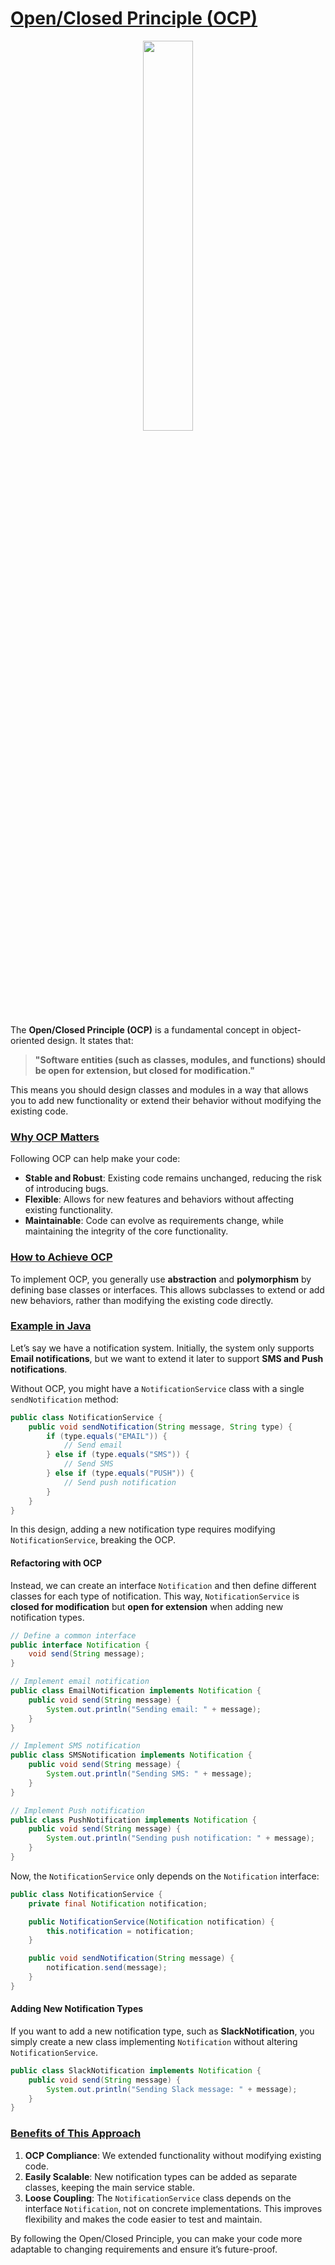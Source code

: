 # [Open/Closed Principle (OCP)](#open-closed-principle-ocp)

<p align="center" >
 <img src="./images/ocp.png" width="40%" >
</p>

The **Open/Closed Principle (OCP)** is a fundamental concept in object-oriented design. It states that:

> **"Software entities (such as classes, modules, and functions) should be open for extension, but closed for modification."**

This means you should design classes and modules in a way that allows you to add new functionality or extend their behavior without modifying the existing code. 

### [Why OCP Matters](#why-ocp-matters)

Following OCP can help make your code:
- **Stable and Robust**: Existing code remains unchanged, reducing the risk of introducing bugs.
- **Flexible**: Allows for new features and behaviors without affecting existing functionality.
- **Maintainable**: Code can evolve as requirements change, while maintaining the integrity of the core functionality.

### [How to Achieve OCP](#how-to-achieve-ocp)
To implement OCP, you generally use **abstraction** and **polymorphism** by defining base classes or interfaces. This allows subclasses to extend or add new behaviors, rather than modifying the existing code directly.

### [Example in Java](#example-in-java)
Let’s say we have a notification system. Initially, the system only supports **Email notifications**, but we want to extend it later to support **SMS and Push notifications**.

Without OCP, you might have a `NotificationService` class with a single `sendNotification` method:

```java
public class NotificationService {
    public void sendNotification(String message, String type) {
        if (type.equals("EMAIL")) {
            // Send email
        } else if (type.equals("SMS")) {
            // Send SMS
        } else if (type.equals("PUSH")) {
            // Send push notification
        }
    }
}
```

In this design, adding a new notification type requires modifying `NotificationService`, breaking the OCP.

#### Refactoring with OCP
Instead, we can create an interface `Notification` and then define different classes for each type of notification. This way, `NotificationService` is **closed for modification** but **open for extension** when adding new notification types.

```java
// Define a common interface
public interface Notification {
    void send(String message);
}

// Implement email notification
public class EmailNotification implements Notification {
    public void send(String message) {
        System.out.println("Sending email: " + message);
    }
}

// Implement SMS notification
public class SMSNotification implements Notification {
    public void send(String message) {
        System.out.println("Sending SMS: " + message);
    }
}

// Implement Push notification
public class PushNotification implements Notification {
    public void send(String message) {
        System.out.println("Sending push notification: " + message);
    }
}
```

Now, the `NotificationService` only depends on the `Notification` interface:

```java
public class NotificationService {
    private final Notification notification;

    public NotificationService(Notification notification) {
        this.notification = notification;
    }

    public void sendNotification(String message) {
        notification.send(message);
    }
}
```

#### Adding New Notification Types
If you want to add a new notification type, such as **SlackNotification**, you simply create a new class implementing `Notification` without altering `NotificationService`.

```java
public class SlackNotification implements Notification {
    public void send(String message) {
        System.out.println("Sending Slack message: " + message);
    }
}
```

### [Benefits of This Approach](#benefits-of-this-approach)
1. **OCP Compliance**: We extended functionality without modifying existing code.
2. **Easily Scalable**: New notification types can be added as separate classes, keeping the main service stable.
3. **Loose Coupling**: The `NotificationService` class depends on the interface `Notification`, not on concrete implementations. This improves flexibility and makes the code easier to test and maintain. 

By following the Open/Closed Principle, you can make your code more adaptable to changing requirements and ensure it’s future-proof.
